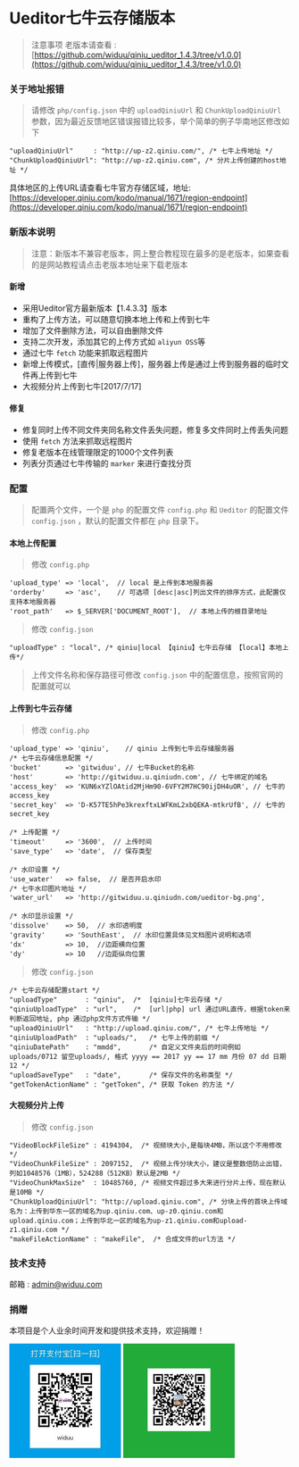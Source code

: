 Ueditor七牛云存储版本
===========

>注意事项 老版本请查看 : [https://github.com/widuu/qiniu_ueditor_1.4.3/tree/v1.0.0](https://github.com/widuu/qiniu_ueditor_1.4.3/tree/v1.0.0)

### 关于地址报错

> 请修改 `php/config.json` 中的 `uploadQiniuUrl` 和 `ChunkUploadQiniuUrl` 参数，因为最近反馈地区错误报错比较多，举个简单的例子华南地区修改如下

```
"uploadQiniuUrl"     : "http://up-z2.qiniu.com/", /* 七牛上传地址 */
"ChunkUploadQiniuUrl": "http://up-z2.qiniu.com", /* 分片上传创建的host地址 */
```
具体地区的上传URL请查看七牛官方存储区域，地址:[https://developer.qiniu.com/kodo/manual/1671/region-endpoint](https://developer.qiniu.com/kodo/manual/1671/region-endpoint)

### 新版本说明

>注意：新版本不兼容老版本，网上整合教程现在最多的是老版本，如果查看的是网站教程请点击老版本地址来下载老版本

#### 新增

 - 采用Ueditor官方最新版本【1.4.3.3】版本
 - 重构了上传方法，可以随意切换本地上传和上传到七牛
 - 增加了文件删除方法，可以自由删除文件
 - 支持二次开发，添加其它的上传方式如 `aliyun OSS`等
 - 通过七牛 `fetch` 功能来抓取远程图片
 - 新增上传模式，[直传|服务器上传]，服务器上传是通过上传到服务器的临时文件再上传到七牛
 - 大视频分片上传到七牛[2017/7/17]

#### 修复 

 - 修复同时上传不同文件夹同名称文件丢失问题，修复多文件同时上传丢失问题
 - 使用 `fetch` 方法来抓取远程图片
 - 修复老版本在线管理限定的1000个文件列表
 - 列表分页通过七牛传输的 `marker` 来进行查找分页


### 配置

> 配置两个文件，一个是 `php` 的配置文件 `config.php` 和 `Ueditor` 的配置文件 `config.json` ，默认的配置文件都在 `php` 目录下。


#### 本地上传配置 

> 修改 `config.php`

	'upload_type' => 'local',  // local 是上传到本地服务器
	'orderby'     => 'asc',    // 可选项 [desc|asc]列出文件的排序方式，此配置仅支持本地服务器
	'root_path'	  => $_SERVER['DOCUMENT_ROOT'],  // 本地上传的根目录地址

> 修改 `config.json`

	"uploadType" : "local", /* qiniu|local 【qiniu】七牛云存储 【local】本地上传*/

> 上传文件名称和保存路径可修改 `config.json` 中的配置信息，按照官网的配置就可以

#### 上传到七牛云存储 

> 修改 `config.php`

	'upload_type' => 'qiniu',    // qiniu 上传到七牛云存储服务器
	/* 七牛云存储信息配置 */
	'bucket'      => 'gitwiduu', // 七牛Bucket的名称
	'host'        => 'http://gitwiduu.u.qiniudn.com', // 七牛绑定的域名
	'access_key'  => 'KUN6xYZlOAtid2MjHm90-6VFY2M7HC90ijDH4uOR', // 七牛的access_key
	'secret_key'  => 'D-K57TE5hPe3krexftxLWFKmL2xbQEKA-mtkrUfB', // 七牛的secret_key

	/* 上传配置 */
	'timeout'     => '3600',  // 上传时间
	'save_type'   => 'date',  // 保存类型

	/* 水印设置 */
	'use_water'   => false,  // 是否开启水印
	/* 七牛水印图片地址 */
	'water_url'   => 'http://gitwiduu.u.qiniudn.com/ueditor-bg.png',

	/* 水印显示设置 */ 
	'dissolve'    => 50,  // 水印透明度
	'gravity'	  => 'SouthEast',  // 水印位置具体见文档图片说明和选项
	'dx'		  => 10,  //边距横向位置
	'dy'		  => 10   //边距纵向位置

> 修改 `config.json`

	/* 七牛云存储配置start */
	"uploadType" 	   : "qiniu",  /*  [qiniu]七牛云存储 */
	"qiniuUploadType"  : "url",    /*  [url|php] url 通过URL直传，根据token来判断返回地址, php 通过php文件方式传输 */
    "uploadQiniuUrl"   : "http://upload.qiniu.com/", /* 七牛上传地址 */
    "qiniuUploadPath"  : "uploads/",   /* 七牛上传的前缀 */
	"qiniuDatePath"    : "mmdd",       /* 自定义文件夹后的时间例如 uploads/0712 留空uploads/, 格式 yyyy == 2017 yy == 17 mm 月份 07 dd 日期 12 */
	"uploadSaveType"   : "date",       /* 保存文件的名称类型 */
	"getTokenActionName" : "getToken", /* 获取 Token 的方法 */

#### 大视频分片上传

> 修改 `config.json`

	"VideoBlockFileSize" : 4194304,  /* 视频块大小,是每块4MB，所以这个不用修改 */
    "VideoChunkFileSize" : 2097152,  /* 视频上传分块大小，建议是整数倍防止出错，列如1048576（1MB），524288（512KB）默认是2MB */
    "VideoChunkMaxSize"  : 10485760, /* 视频文件超过多大来进行分片上传，现在默认是10MB */
    "ChunkUploadQiniuUrl": "http://upload.qiniu.com", /* 分块上传的首块上传域名为：上传到华东一区的域名为up.qiniu.com、up-z0.qiniu.com和upload.qiniu.com；上传到华北一区的域名为up-z1.qiniu.com和upload-z1.qiniu.com */
    "makeFileActionName" : "makeFile",  /* 合成文件的url方法 */

### 技术支持

邮箱 : admin@widuu.com

### 捐赠

本项目是个人业余时间开发和提供技术支持，欢迎捐赠！

![支付宝支付](./images/alipay.jpg)
![微信支付](./images/wechat.jpg)
